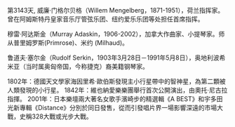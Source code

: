 第3143天, 威廉·门格尔贝格（Willem Mengelberg，1871-1951），荷兰指挥家。曾在阿姆斯特丹皇家音乐厅管弦乐团、纽约爱乐乐团等处担任首席指挥。

穆雷·阿达斯金（Murray Adaskin，1906-2002），加拿大作曲家、小提琴家。师从普里姆罗斯(Primrose)、米约 (Milhaud)。

鲁道夫·塞尔金（Rudolf Serkin，1903年3月28日－1991年5月8日），奥地利波希米亚（当时属奥匈帝国，今称捷克）裔美籍钢琴家。

1802年：德國天文學家海因里希·歐伯斯發現主小行星帶中的智神星，為第二顆被人類發現的小行星。
1842年：維也納愛樂樂團舉行首次公開演出，由奧托·尼古拉指揮。
2001年：日本樂壇兩大著名女歌手濱崎步的精選輯《A BEST》和宇多田光新專輯《Distance》分別於同日發售，從而引發唱片界一場影響深遠的市場大戰，史稱328大戰或光步大戰。